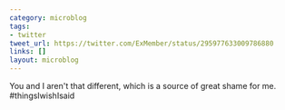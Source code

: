```yaml
---
category: microblog
tags:
- twitter
tweet_url: https://twitter.com/ExMember/status/295977633009786880
links: []
layout: microblog
---
```

You and I aren't that different, which is a source of great shame for me. #thingsIwishIsaid
